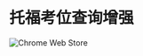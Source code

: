 # 托福考位查询增强

![Chrome Web Store](https://img.shields.io/chrome-web-store/v/efljijgnaedclinahimldbfebjnkafen?style=for-the-badge)
